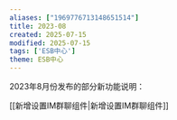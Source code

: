 ```yaml
---
aliases: ["1969776713148651514"]
title: 2023-08
created: 2025-07-15
modified: 2025-07-15
tags: ['ESB中心']
theme: ESB中心
---
```


2023年8月份发布的部分新功能说明：

[[新增设置IM群聊组件|新增设置IM群聊组件]]